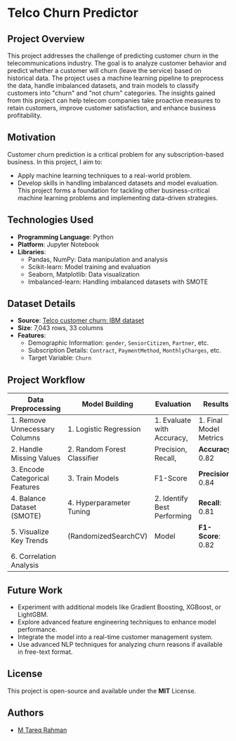# Telco Churn Predictor

## Project Overview
This project addresses the challenge of predicting customer churn in the telecommunications industry. The goal is to analyze customer behavior and predict whether a customer will churn (leave the service) based on historical data. The project uses a machine learning pipeline to preprocess the data, handle imbalanced datasets, and train models to classify customers into "churn" and "not churn" categories. The insights gained from this project can help telecom companies take proactive measures to retain customers, improve customer satisfaction, and enhance business profitability.


## Motivation
Customer churn prediction is a critical problem for any subscription-based business. In this project, I aim to:

- Apply machine learning techniques to a real-world problem.
- Develop skills in handling imbalanced datasets and model evaluation. This project forms a foundation for tackling other business-critical machine learning problems and implementing data-driven strategies.


## Technologies Used
- **Programming Language**: Python
- **Platform**: Jupyter Notebook
- **Libraries**:
  - Pandas, NumPy: Data manipulation and analysis
  - Scikit-learn: Model training and evaluation
  - Seaborn, Matplotlib: Data visualization
  - Imbalanced-learn: Handling imbalanced datasets with SMOTE
    

## Dataset Details
- **Source**: [Telco customer churn: IBM dataset](https://www.kaggle.com/datasets/yeanzc/telco-customer-churn-ibm-dataset)
- **Size**: 7,043 rows, 33 columns
- **Features**:
  - Demographic Information: `gender`, `SeniorCitizen`, `Partner`, etc.
  - Subscription Details: `Contract`, `PaymentMethod`, `MonthlyCharges`, etc.
  - Target Variable: `Churn`

## Project Workflow
 
| **Data Preprocessing**          | **Model Building**            | **Evaluation**                | **Results**                   |
|---------------------------------|-------------------------------|-------------------------------|-------------------------------|
| 1. Remove Unnecessary Columns   | 1. Logistic Regression        | 1. Evaluate with Accuracy,    | 1. Final Model Metrics        |
| 2. Handle Missing Values        | 2. Random Forest Classifier   |    Precision, Recall,         |    **Accuracy**: 0.82         |
| 3. Encode Categorical Features  | 3. Train Models               |    F1-Score                   |    **Precision**: 0.84        |
| 4. Balance Dataset (SMOTE)      | 4. Hyperparameter Tuning      | 2. Identify Best Performing   |    **Recall**: 0.81           |
| 5. Visualize Key Trends         |    (RandomizedSearchCV)       |    Model                      |    **F1-Score**: 0.82         |
| 6. Correlation Analysis         |                               |                               |                               |


  

## Future Work
- Experiment with additional models like Gradient Boosting, XGBoost, or LightGBM.
- Explore advanced feature engineering techniques to enhance model performance.
- Integrate the model into a real-time customer management system.
- Use advanced NLP techniques for analyzing churn reasons if available in free-text format.

## License
This project is open-source and available under the **MIT** License.

## Authors

- [M Tareq Rahman](https://github.com/Tareq553)
